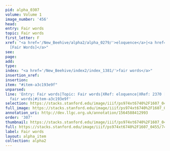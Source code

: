 ```yaml
---
pid: alpha_0307
volume: Volume 1
image_number: '456'
head: 
entry: Fair words
topic: Fair words
first_letter: F
xref: "<a href='/New_Beehive/alpha2/alpha_0279/'>eloquence</a>|<a href='/New_Beehive/toc_vol2/toc2_411/'>2370
  [Fair Words]</a>"
see: 
page: 
add: 
type: 
index: "<a href='/New_Beehive/index2/index_1381/'>fair words</a>"
insertion_xref: 
insertion: 
item: "#item-a3c193e9f"
unparsed: 
line: 'Entry: Fair words|Topic: Fair words|XRef: eloquence|XRef: 2370 [Fair Words]|Index:
  fair words|#item-a3c193e9f'
selection: https://stacks.stanford.edu/image/iiif/ps974xt6740%2F1607_0455/747,220,3022,572/full/0/default.jpg
full_image: https://stacks.stanford.edu/image/iiif/ps974xt6740%2F1607_0455/full/full/0/default.jpg
annotation_uri: http://dev.llgc.org.uk/annotation/1564588412993
order: '307'
thumbnail: https://stacks.stanford.edu/image/iiif/ps974xt6740%2F1607_0455/747,220,600,180/250,/0/default.jpg
full: https://stacks.stanford.edu/image/iiif/ps974xt6740%2F1607_0455/747,220,3022,572/full/0/default.jpg
label: Fair words
layout: alpha_item
collection: alpha2
---
```


